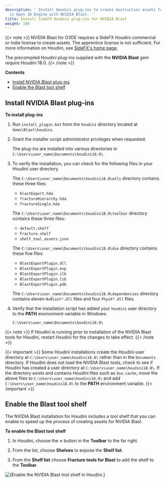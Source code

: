 ```yaml
---
description: ' Install Houdini plug-ins to create destruction assets for simulations
  in Open 3D Engine with NVIDIA Blast. '
title: Install SideFX Houdini plug-ins for NVIDIA Blast
weight: 100
---
```



{{< note >}}
NVIDIA Blast for O3DE requires a SideFX Houdini commercial or indie license to create assets. The apprentice license is not sufficient. For more information on Houdini, see [SideFX's home page](https://www.sidefx.com/).

The precompiled Houdini plug-ins supplied with the **NVIDIA Blast** gem require Houdini 18.0.
{{< /note >}}

**Contents**
+ [Install NVIDIA Blast plug-ins](#install-nvidia-blast-plug-ins)
+ [Enable the Blast tool shelf](#enable-the-blast-tool-shelf)

## Install NVIDIA Blast plug-ins 

**To install plug-ins**

1. Run `install_plugin.bat` from the `houdini` directory located at `Gems\Blast\houdini`.

1. Grant the installer script administrator privileges when requested.

   The plug-ins are installed into various directories in `C:\Users\user_name\Documents\houdini18.0\`.

1. To verify the installation, you can check for the following files in your Houdini user directory.

   The `C:\Users\user_name\Documents\houdini18.0\otls` directory contains these three files:
   + `blastExport.hda`
   + `fractureHierarchy.hda`
   + `fractureSingle.hda`

   The `C:\Users\user_name\Documents\houdini18.0\toolbar` directory contains these three files:
   + `default.shelf`
   + `Fracture.shelf`
   + `shelf_tool_assets.json`

   The `C:\Users\user_name\Documents\houdini18.0\dso` directory contains these five files:
   + `BlastExportPlugin.dll`
   + `BlastExportPlugin.exp`
   + `BlastExportPlugin.ilk`
   + `BlastExportPlugin.lib`
   + `BlastExportPlugin.pdb`

   The `C:\Users\user_name\Documents\houdini18.0\dependencies` directory contains eleven `NvBlast*.dll` files and four `PhysX*.dll` files.

1. Verify that the installation script has added your `houdini` user directory to the **PATH** environment variable in Windows:

   `C:\Users\user_name\Documents\houdini18.0\`

{{< note >}}
If Houdini is running prior to installation of the NVIDIA Blast tools for Houdini, restart Houdini for the changes to take effect.
{{< /note >}}

{{< important >}}
Some Houdini installations create the Houdini user directory at `C:\Users\user_name\houdini18.0\` rather than in the `Documents` directory. If Houdini does not load the NVIDIA Blast tools, check to see if Houdini has created a user directory at `C:\Users\user_name\houdini18.0\`. If the directory exists and contains Houdini files such as `dso.cache`, move the above files to `C:\Users\user_name\houdini18.0\` and add `C:\Users\user_name\houdini18.0\` to the **PATH** environment variable.
{{< /important >}}

## Enable the Blast tool shelf 

The NVIDIA Blast installation for Houdini includes a tool shelf that you can enable to speed up the process of creating assets for NVIDIA Blast.

**To enable the Blast tool shelf**

1. In Houdini, choose the **+** button in the **Toolbar** to the far right.

1. From the list, choose **Shelves** to expose the **Shelf list**.

1. From the **Shelf list** choose **Fracture tools for Blast** to add the shelf to the **Toolbar**.

![\[Enable the NVIDIA Blast tool shelf in Houdini.\]](/images/user-guide/physx/blast/ui-blast-houdini-shelf-enable.png)
